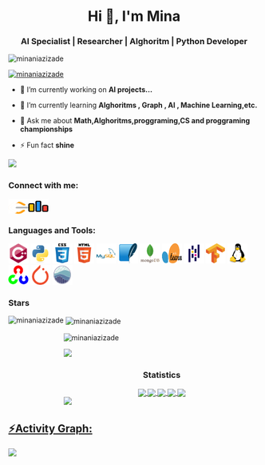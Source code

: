 <h1 align="center">Hi 👋, I'm Mina</h1>
<h3 align="center">AI Specialist | Researcher | Alghoritm | Python Developer</h3>
<p align="left"> <img src="https://komarev.com/ghpvc/?username=minaniazizade&label=Profile%20views&color=0e75b6&style=flat" alt="minaniazizade" /> </p>

<p align="left"> <a href="https://github.com/ryo-ma/github-profile-trophy"><img src="https://github-profile-trophy.vercel.app/?username=minaniazizade&theme=radical" alt="minaniazizade" /></a> </p>

- 🔭 I’m currently working on **AI projects...**
- 🌱 I’m currently learning **Alghoritms , Graph , AI , Machine Learning,etc.**
- 💬 Ask me about **Math,Alghoritms,proggraming,CS and proggraming championships**

- ⚡ Fun fact **shine**

<div> <a href="https://github.com/minaniazizade" target="_blank"><img src="https://img.shields.io/badge/GitHub-100000?style=for-the-badge&logo=github&logoColor=white" target="_blank"></a>
</div><h3 align="left">Connect with me:</h3>
<p align="left">
<a href="https://www.leetcode.com/mina8" target="blank"><img align="center" src="https://raw.githubusercontent.com/teamedwardforever/Readme-Generator/71f25dd8b98329b168142a6b782a107b75eab178/svg/Social/leet-code.svg" alt="mina8" height="30" width="40" /></a><a href="https://codeforces.com/profile/mina8" target="blank"><img align="center" src="https://raw.githubusercontent.com/teamedwardforever/Readme-Generator/71f25dd8b98329b168142a6b782a107b75eab178/svg/Social/codeforces.svg" alt="mina8" height="30" width="40" /></a></p>

<h3 align="left">Languages and Tools:</h3>
<p align="left">
<img src="https://raw.githubusercontent.com/teamedwardforever/Readme-Generator/71f25dd8b98329b168142a6b782a107b75eab178/svg/Skills/Languages/cplusplus-original.svg" alt="CPP" width="40" height="40"/>
<img src="https://raw.githubusercontent.com/teamedwardforever/Readme-Generator/71f25dd8b98329b168142a6b782a107b75eab178/svg/Skills/Languages/python-original.svg" alt="Python" width="40" height="40"/>
<img src="https://raw.githubusercontent.com/teamedwardforever/Readme-Generator/71f25dd8b98329b168142a6b782a107b75eab178/svg/Skills/Frontend/css3-original-wordmark.svg" alt="Css" width="40" height="40"/>
<img src="https://raw.githubusercontent.com/teamedwardforever/Readme-Generator/71f25dd8b98329b168142a6b782a107b75eab178/svg/Skills/Frontend/html5-original-wordmark.svg" alt="HTML" width="40" height="40"/>
<img src="https://raw.githubusercontent.com/teamedwardforever/Readme-Generator/71f25dd8b98329b168142a6b782a107b75eab178/svg/Skills/Database/mysql-original-wordmark.svg" alt="Mysql" width="40" height="40"/>
<img src="https://raw.githubusercontent.com/teamedwardforever/Readme-Generator/71f25dd8b98329b168142a6b782a107b75eab178/svg/Skills/Database/sqlite-icon.svg" alt="Sqlite" width="40" height="40"/>
<img src="https://raw.githubusercontent.com/teamedwardforever/Readme-Generator/71f25dd8b98329b168142a6b782a107b75eab178/svg/Skills/Database/mongodb-original-wordmark.svg" alt="Mongodb" width="40" height="40"/>
<img src="https://raw.githubusercontent.com/teamedwardforever/Readme-Generator/71f25dd8b98329b168142a6b782a107b75eab178/svg/Skills/ML/Scikit_learn_logo_small.svg" alt="Scikit" width="40" height="40"/>
<img src="https://raw.githubusercontent.com/teamedwardforever/Readme-Generator/71f25dd8b98329b168142a6b782a107b75eab178/svg/Skills/ML/pandas-original.svg" alt="Pandas" width="40" height="40"/>
<img src="https://raw.githubusercontent.com/teamedwardforever/Readme-Generator/71f25dd8b98329b168142a6b782a107b75eab178/svg/Skills/ML/tensorflow-icon.svg" alt="Tensorflow" width="40" height="40"/>
<img src="https://raw.githubusercontent.com/teamedwardforever/Readme-Generator/71f25dd8b98329b168142a6b782a107b75eab178/svg/Skills/Other/linux-original.svg" alt="Linux" width="40" height="40"/>
<img src="https://raw.githubusercontent.com/teamedwardforever/Readme-Generator/71f25dd8b98329b168142a6b782a107b75eab178/svg/Skills/ML/opencv-icon.svg" alt="Opencv" width="40" height="40"/>
<img src="https://raw.githubusercontent.com/teamedwardforever/Readme-Generator/71f25dd8b98329b168142a6b782a107b75eab178/svg/Skills/ML/pytorch-icon.svg" alt="Pytorch" width="40" height="40"/>
<img src="https://raw.githubusercontent.com/teamedwardforever/Readme-Generator/71f25dd8b98329b168142a6b782a107b75eab178/svg/Skills/ML/logo-mark-lightbg.svg" alt="SeaBorn" width="40" height="40"/>
</p>

<h3 align="left">Stars</h3>
<img align="left" height="180em" src="https://github-readme-stats.vercel.app/api/top-langs/?username=minaniazizade&langs_count=8&theme=radical" alt=minaniazizade />

<p>&nbsp;<img align="center" height="180em" src="https://github-readme-stats.vercel.app/api?username=minaniazizade&show_icons=true&locale=en&theme=radical" alt="minaniazizade" /></p>

<p><img align="center" height="180em" src="https://github-readme-streak-stats.herokuapp.com/?user=minaniazizade&theme=radical" alt="minaniazizade" /></p>

<img src="https://user-images.githubusercontent.com/73097560/115834477-dbab4500-a447-11eb-908a-139a6edaec5c.gif"><h3 align="center">Statistics</h3>
<div align="center">
<a href="https://github.com/minaniazizade">
<img align="center" src="http://github-profile-summary-cards.vercel.app/api/cards/stats?username=minaniazizade&theme=jolly" height="180em" />
<img align="center" src="http://github-profile-summary-cards.vercel.app/api/cards/most-commit-language?username=minaniazizade&theme=jolly" height="180em" />
<img align="center" src="http://github-profile-summary-cards.vercel.app/api/cards/repos-per-language?username=minaniazizade&theme=jolly" height="180em" />
<img align="center" src="http://github-profile-summary-cards.vercel.app/api/cards/productive-time?username=minaniazizade&theme=jolly" height="180em" />
<img align="center" src="http://github-profile-summary-cards.vercel.app/api/cards/profile-details?username=minaniazizade&theme=jolly" height="180em" />
</div>
<img src="https://user-images.githubusercontent.com/73097560/115834477-dbab4500-a447-11eb-908a-139a6edaec5c.gif"><h2 align="left">⚡Activity Graph:</h2>
<img align="center" src="https://github-readme-activity-graph.vercel.app/graph?username=minaniazizade&theme=synthwave-84"/>
